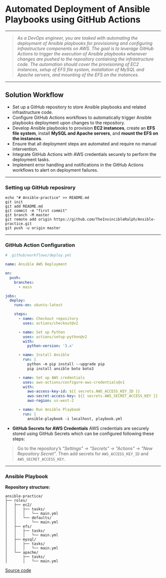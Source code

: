 # Automated Deployment of Ansible Playbooks using GitHub Actions

---
> *As a DevOps engineer, you are tasked with automating the deployment of Ansible playbooks for provisioning and configuring infrastructure components on AWS. The goal is to leverage GitHub Actions to trigger the execution of Ansible playbooks whenever changes are pushed to the repository containing the infrastructure code. The automation should cover the provisioning of EC2 instances, setup of EFS file system, installation of MySQL and Apache servers, and mounting of the EFS on the instances.*
---

## Solution Workflow

- Set up a GitHub repository to store Ansible playbooks and related infrastructure code.
- Configure GitHub Actions workflows to automatically trigger Ansible playbooks deployment upon changes to the repository.
- Develop Ansible playbooks to provision **EC2 instances**, create an **EFS file system**, install **MySQL and Apache servers**, and **mount the EFS on the instances**.
- Ensure that all deployment steps are automated and require no manual intervention.
- Integrate GitHub Actions with AWS credentials securely to perform the deployment tasks.
- Implement error handling and notifications in the GitHub Actions workflows to alert on deployment failures.

---

### Setting up GitHub reposirory

```git
echo "# Ansible-practice" >> README.md
git init
git add README.md
git commit -m "first commit"
git branch -M master
git remote add origin https://github.com/TheInvincibleRalph/Ansible-practice.git
git push -u origin master
```
---

### GitHub Action Configuration

```yml
# .github/workflows/deploy.yml

name: Ansible AWS Deployment

on:
  push:
    branches:
      - main

jobs:
  deploy:
    runs-on: ubuntu-latest

    steps:
      - name: Checkout repository
        uses: actions/checkout@v2

      - name: Set up Python
        uses: actions/setup-python@v2
        with:
          python-version: '3.x'

      - name: Install Ansible
        run: |
          python -m pip install --upgrade pip
          pip install ansible boto boto3

      - name: Set up AWS credentials
        uses: aws-actions/configure-aws-credentials@v1
        with:
          aws-access-key-id: ${{ secrets.AWS_ACCESS_KEY_ID }}
          aws-secret-access-key: ${{ secrets.AWS_SECRET_ACCESS_KEY }}
          aws-region: us-west-2

      - name: Run Ansible Playbook
        run: |
          ansible-playbook -i localhost, playbook.yml
```

- **GitHub Secrets for AWS Credentials**
AWS credentials are securely stored using GitHub Secrets which can be configured following these steps:

> Go to the repository’s *"Settings" -> "Secrets" -> "Actions" -> "New Repository Secret"*.
Then add secrets for `AWS_ACCESS_KEY_ID` and `AWS_SECRET_ACCESS_KEY`.

---

### Ansible Playbook

**Repository structure:**
```git
ansible-practice/
├── roles/
│   ├── ec2/
│   │   ├── tasks/
│   │   │   └── main.yml
│   │   └── defaults/
│   │       └── main.yml
│   ├── efs/
│   │   ├── tasks/
│   │   │   └── main.yml
│   ├── mysql/
│   │   ├── tasks/
│   │   │   └── main.yml
│   └── apache/
│       ├── tasks/
│       │   └── main.yml
```

[Source code]()